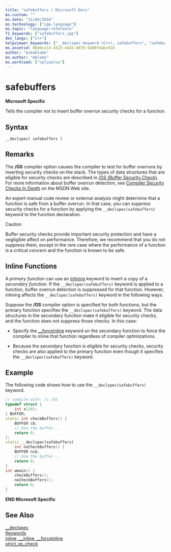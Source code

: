 ```yaml
---
title: "safebuffers | Microsoft Docs"
ms.custom: ""
ms.date: "11/04/2016"
ms.technology: ["cpp-language"]
ms.topic: "language-reference"
f1_keywords: ["safebuffers_cpp"]
dev_langs: ["C++"]
helpviewer_keywords: ["__declspec keyword (C++), safebuffers", "safebuffers __declspec keyword"]
ms.assetid: 0b0dce14-4523-44d2-8070-5dd0fdabc618
author: "mikeblome"
ms.author: "mblome"
ms.workload: ["cplusplus"]
---
```

# safebuffers
**Microsoft Specific**  
  
 Tells the compiler not to insert buffer overrun security checks for a function.  
  
## Syntax  
  
```  
__declspec( safebuffers )  
```  
  
## Remarks  
 The **/GS** compiler option causes the compiler to test for buffer overruns by inserting security checks on the stack. The types of data structures that are eligible for security checks are described in [/GS (Buffer Security Check)](../build/reference/gs-buffer-security-check.md). For more information about buffer overrun detection, see [Compiler Security Checks In Depth](http://go.microsoft.com/fwlink/p/?linkid=7260) on the MSDN Web site.  
  
 An expert manual code review or external analysis might determine that a function is safe from a buffer overrun. In that case, you can suppress security checks for a function by applying the `__declspec(safebuffers)` keyword to the function declaration.  
  
> [!CAUTION]
>  Buffer security checks provide important security protection and have a negligible affect on performance. Therefore, we recommend that you do not suppress them, except in the rare case where the performance of a function is a critical concern and the function is known to be safe.  
  
## Inline Functions  
 A *primary function* can use an [inlining](inline-functions-cpp.md) keyword to insert a copy of a *secondary function*. If the `__declspec(safebuffers)` keyword is applied to a function, buffer overrun detection is suppressed for that function. However, inlining affects the `__declspec(safebuffers)` keyword in the following ways.  
  
 Suppose the **/GS** compiler option is specified for both functions, but the primary function specifies the `__declspec(safebuffers)` keyword. The data structures in the secondary function make it eligible for security checks, and the function does not suppress those checks. In this case:  
  
-   Specify the [__forceinline](inline-functions-cpp.md) keyword on the secondary function to force the compiler to inline that function regardless of compiler optimizations.  
  
-   Because the secondary function is eligible for security checks, security checks are also applied to the primary function even though it specifies the `__declspec(safebuffers)` keyword.  
  
## Example  
 The following code shows how to use the `__declspec(safebuffers)` keyword.  
  
```cpp 
// compile with: /c /GS  
typedef struct {  
    int x[20];  
} BUFFER;  
static int checkBuffers() {  
    BUFFER cb;  
    // Use the buffer...  
    return 0;  
};  
static __declspec(safebuffers)   
    int noCheckBuffers() {  
    BUFFER ncb;  
    // Use the buffer...  
    return 0;  
}  
int wmain() {  
    checkBuffers();  
    noCheckBuffers();  
    return 0;  
}  
```  
  
 **END Microsoft Specific**  
  
## See Also  
 [__declspec](../cpp/declspec.md)   
 [Keywords](../cpp/keywords-cpp.md)   
 [inline, __inline, \__forceinline](inline-functions-cpp.md)   
 [strict_gs_check](../preprocessor/strict-gs-check.md)